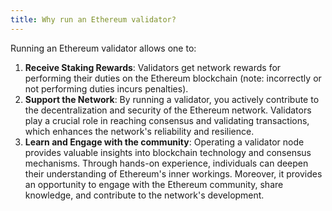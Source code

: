 ```yaml
---
title: Why run an Ethereum validator?
---
```


Running an Ethereum validator allows one to:

1. **Receive Staking Rewards**: Validators get network rewards for performing their duties on the Ethereum blockchain (note: incorrectly or not performing duties incurs penalties).
2. **Support the Network**: By running a validator, you actively contribute to the decentralization and security of the Ethereum network. Validators play a crucial role in reaching consensus and validating transactions, which enhances the network's reliability and resilience.
3. **Learn and Engage with the community**: Operating a validator node provides valuable insights into blockchain technology and consensus mechanisms. Through hands-on experience, individuals can deepen their understanding of Ethereum's inner workings. Moreover, it provides an opportunity to engage with the Ethereum community, share knowledge, and contribute to the network's development.
